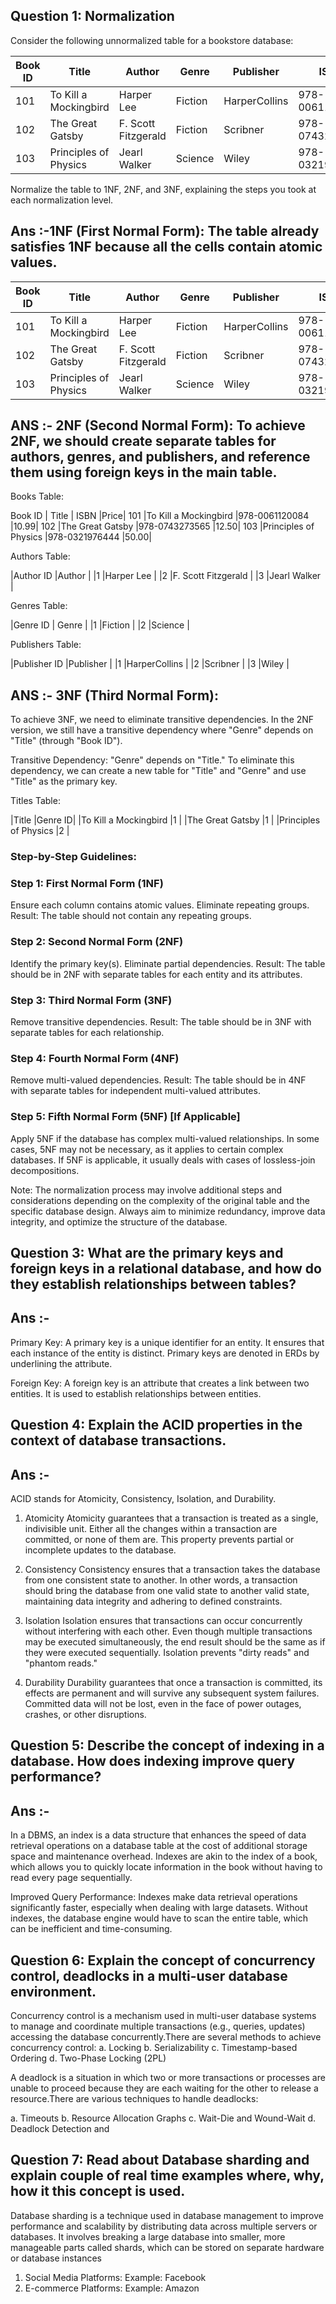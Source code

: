 ## Question 1: Normalization

Consider the following unnormalized table for a bookstore database:

| Book ID | Title                 | Author              | Genre   | Publisher     | ISBN           | Price |
| ------- | --------------------- | ------------------- | ------- | ------------- | -------------- | ----- |
| 101     | To Kill a Mockingbird | Harper Lee          | Fiction | HarperCollins | 978-0061120084 | 10.99 |
| 102     | The Great Gatsby      | F. Scott Fitzgerald | Fiction | Scribner      | 978-0743273565 | 12.50 |
| 103     | Principles of Physics | Jearl Walker        | Science | Wiley         | 978-0321976444 | 50.00 |

Normalize the table to 1NF, 2NF, and 3NF, explaining the steps you took at each normalization level.

## Ans :-1NF (First Normal Form): The table already satisfies 1NF because all the cells contain atomic values.

| Book ID | Title                 | Author              | Genre   | Publisher     | ISBN           | Price |
| ------- | --------------------- | ------------------- | ------- | ------------- | -------------- | ----- |
| 101     | To Kill a Mockingbird | Harper Lee          | Fiction | HarperCollins | 978-0061120084 | 10.99 |
| 102     | The Great Gatsby      | F. Scott Fitzgerald | Fiction | Scribner      | 978-0743273565 | 12.50 |
| 103     | Principles of Physics | Jearl Walker        | Science | Wiley         | 978-0321976444 | 50.00 |

## ANS :- 2NF (Second Normal Form): To achieve 2NF, we should create separate tables for authors, genres, and publishers, and reference them using foreign keys in the main table.

Books Table:

Book ID | Title | ISBN |Price|
101 |To Kill a Mockingbird |978-0061120084 |10.99|
102 |The Great Gatsby |978-0743273565 |12.50|
103 |Principles of Physics |978-0321976444 |50.00|

Authors Table:

|Author ID |Author |
|1 |Harper Lee |
|2 |F. Scott Fitzgerald |
|3 |Jearl Walker |

Genres Table:

|Genre ID | Genre |
|1 |Fiction |
|2 |Science |

Publishers Table:

|Publisher ID |Publisher |
|1 |HarperCollins |
|2 |Scribner |
|3 |Wiley |

## ANS :- 3NF (Third Normal Form):

To achieve 3NF, we need to eliminate transitive dependencies. In the 2NF version, we still have a transitive dependency where "Genre" depends on "Title" (through "Book ID").

Transitive Dependency: "Genre" depends on "Title."
To eliminate this dependency, we can create a new table for "Title" and "Genre" and use "Title" as the primary key.

Titles Table:

|Title |Genre ID|
|To Kill a Mockingbird |1 |
|The Great Gatsby |1 |
|Principles of Physics |2 |

### Step-by-Step Guidelines:

### Step 1: First Normal Form (1NF)

Ensure each column contains atomic values.
Eliminate repeating groups.
Result: The table should not contain any repeating groups.

### Step 2: Second Normal Form (2NF)

Identify the primary key(s).
Eliminate partial dependencies.
Result: The table should be in 2NF with separate tables for each entity and its attributes.

### Step 3: Third Normal Form (3NF)

Remove transitive dependencies.
Result: The table should be in 3NF with separate tables for each relationship.

### Step 4: Fourth Normal Form (4NF)

Remove multi-valued dependencies.
Result: The table should be in 4NF with separate tables for independent multi-valued attributes.

### Step 5: Fifth Normal Form (5NF) [If Applicable]

Apply 5NF if the database has complex multi-valued relationships.
In some cases, 5NF may not be necessary, as it applies to certain complex databases. If 5NF is applicable, it usually deals with cases of lossless-join decompositions.

Note: The normalization process may involve additional steps and considerations depending on the complexity of the original table and the specific database design. Always aim to minimize redundancy, improve data integrity, and optimize the structure of the database.

## Question 3: What are the primary keys and foreign keys in a relational database, and how do they establish relationships between tables?

## Ans :-

Primary Key: A primary key is a unique identifier for an entity. It ensures that each instance of the entity is distinct. Primary keys are denoted in ERDs by underlining the attribute.

Foreign Key: A foreign key is an attribute that creates a link between two entities. It is used to establish relationships between entities.

## Question 4: Explain the ACID properties in the context of database transactions.

## Ans :-

ACID stands for Atomicity, Consistency, Isolation, and Durability.

1. Atomicity
   Atomicity guarantees that a transaction is treated as a single, indivisible unit. Either all the changes within a transaction are committed, or none of them are. This property prevents partial or incomplete updates to the database.

2. Consistency
   Consistency ensures that a transaction takes the database from one consistent state to another. In other words, a transaction should bring the database from one valid state to another valid state, maintaining data integrity and adhering to defined constraints.

3. Isolation
   Isolation ensures that transactions can occur concurrently without interfering with each other. Even though multiple transactions may be executed simultaneously, the end result should be the same as if they were executed sequentially. Isolation prevents "dirty reads" and "phantom reads."

4. Durability
   Durability guarantees that once a transaction is committed, its effects are permanent and will survive any subsequent system failures. Committed data will not be lost, even in the face of power outages, crashes, or other disruptions.

## Question 5: Describe the concept of indexing in a database. How does indexing improve query performance?

## Ans :-

In a DBMS, an index is a data structure that enhances the speed of data retrieval operations on a database table at the cost of additional storage space and maintenance overhead. Indexes are akin to the index of a book, which allows you to quickly locate information in the book without having to read every page sequentially.

Improved Query Performance: Indexes make data retrieval operations significantly faster, especially when dealing with large datasets. Without indexes, the database engine would have to scan the entire table, which can be inefficient and time-consuming.

## Question 6: Explain the concept of concurrency control, deadlocks in a multi-user database environment.

Concurrency control is a mechanism used in multi-user database systems to manage and coordinate multiple transactions (e.g., queries, updates) accessing the database concurrently.There are several methods to achieve concurrency control:
a. Locking
b. Serializability
c. Timestamp-based Ordering
d. Two-Phase Locking (2PL)

A deadlock is a situation in which two or more transactions or processes are unable to proceed because they are each waiting for the other to release a resource.There are various techniques to handle deadlocks:

a. Timeouts
b. Resource Allocation Graphs
c. Wait-Die and Wound-Wait
d. Deadlock Detection and

## Question 7: Read about Database sharding and explain couple of real time examples where, why, how it this concept is used.

Database sharding is a technique used in database management to improve performance and scalability by distributing data across multiple servers or databases. It involves breaking a large database into smaller, more manageable parts called shards, which can be stored on separate hardware or database instances

1. Social Media Platforms:
   Example: Facebook
2. E-commerce Platforms:
   Example: Amazon
